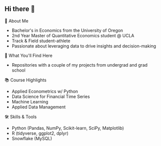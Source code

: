 ## Hi there 👋
📌 About Me
* Bachelor's in Economics from the University of Oregon
* 2nd Year Master of Quantitative Economics student @ UCLA
* Track & Field student-athlete
* Passionate about leveraging data to drive insights and decision-making

🚀 What You'll Find Here
* Repositories with a couple of my projects from undergrad and grad school

📚 Course Highlights
* Applied Econometrics w/ Python
* Data Science for Financial Time Series
* Machine Learning
* Applied Data Management

🛠️ Skills & Tools
* Python (Pandas, NumPy, Scikit-learn, SciPy, Matplotlib)
* R (tidyverse, ggplot2, dplyr)
* Snowflake (MySQL)


<!--
**kmanu15/kmanu15** is a ✨ _special_ ✨ repository because its `README.md` (this file) appears on your GitHub profile.

Here are some ideas to get you started:

- 🔭 I’m currently working on ...
- 🌱 I’m currently learning ...
- 👯 I’m looking to collaborate on ...
- 🤔 I’m looking for help with ...
- 💬 Ask me about ...
- 📫 How to reach me: ...
- 😄 Pronouns: ...
- ⚡ Fun fact: ...
-->
